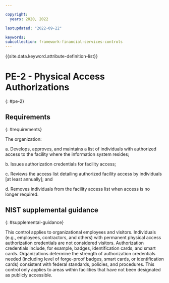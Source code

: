 ```yaml
---

copyright:
  years: 2020, 2022

lastupdated: "2022-09-22"

keywords: 
subcollection: framework-financial-services-controls
---
```


{{site.data.keyword.attribute-definition-list}}

# PE-2 - Physical Access Authorizations
{: #pe-2}

## Requirements
{: #requirements}

The organization:

a. Develops, approves, and maintains a list of individuals with authorized access to the facility where the information system resides;

b. Issues authorization credentials for facility access;

c. Reviews the access list detailing authorized facility access by individuals [at least annually]; and

d. Removes individuals from the facility access list when access is no longer required.

## NIST supplemental guidance
{: #supplemental-guidance}

This control applies to organizational employees and visitors. Individuals (e.g., employees, contractors, and others) with permanent physical access authorization credentials are not considered visitors. Authorization credentials include, for example, badges, identification cards, and smart cards. Organizations determine the strength of authorization credentials needed (including level of forge-proof badges, smart cards, or identification cards) consistent with federal standards, policies, and procedures. This control only applies to areas within facilities that have not been designated as publicly accessible.

